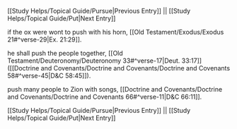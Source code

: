 [[Study Helps/Topical Guide/Pursue|Previous Entry]]  ||  [[Study Helps/Topical Guide/Put|Next Entry]]

 if the ox were wont to push with his horn, [[Old Testament/Exodus/Exodus 21#^verse-29|Ex. 21:29]].

 he shall push the people together, [[Old Testament/Deuteronomy/Deuteronomy 33#^verse-17|Deut. 33:17]] ([[Doctrine and Covenants/Doctrine and Covenants/Doctrine and Covenants 58#^verse-45|D&C 58:45]]).

 push many people to Zion with songs, [[Doctrine and Covenants/Doctrine and Covenants/Doctrine and Covenants 66#^verse-11|D&C 66:11]].

[[Study Helps/Topical Guide/Pursue|Previous Entry]]  ||  [[Study Helps/Topical Guide/Put|Next Entry]]